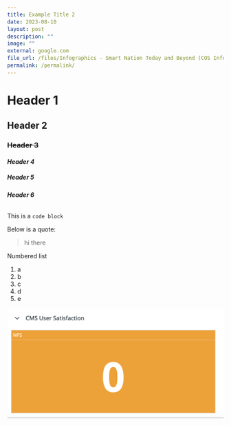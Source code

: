 ```yaml
---
title: Example Title 2
date: 2023-08-10
layout: post
description: ""
image: ""
external: google.com
file_url: /files/Infographics - Smart Nation Today and Beyond (COS Infographics 2023).pdf
permalink: /permalink/
---
```

# Header 1
## Header 2
### ~~Header 3~~
#### *Header 4*
##### **Header 5**
###### **Header 6**

This is a `code block` 

Below is a quote:
> hi there

Numbered list
1. a
2. b
3. c
4. d
5. e

![abc](/images/nps%20today.png)
